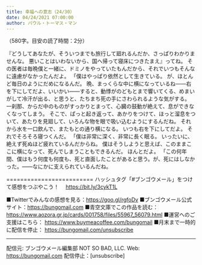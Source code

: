 ```yaml
---
title: 幸福への意志（24/30）
date: 04/24/2021 07:00:00
author: パウル・トーマス・マン
---
```


（580字。目安の読了時間：2分）

『どうしてあなたが、そういつまでも旅行して廻れるんだか、さっぱりわかりませんな。
悪いことはいわないから、国へ帰って寝床につきたまえ』ってね。
その医者は毎晩僕と一緒に、ドミノをやっていたもんだから、それでいつもそんなに遠慮がなかったんだよ。
「僕はやっぱり依然として生きている。
が、ほとんど毎日のようにだめになるんだ。
晩、まっくらな中に横になっているね――右を下にしてだよ、いいかい――すると、動悸がのどもとまで響いてくる、めまいがして冷汗が出る、と思うと、たちまち死の手にさわられるような気がする。
一刹那、からだ中のものがすっかりとまって、心臓の鼓動が絶えて、息ができなくなってしまう。
そこで、ぱっと起き返って、あかりをつけて、ほっと溜息をついて、あたりを見廻して、いろんな物を眼で吸い込むようにするんだね。
それから水を一口飲んで、またもとの通り横になる。
いつも右を下にしてだよ。
それでそろそろ寝つくんだ。
「僕は非常に深く、非常に長く眠る。
いったいに、絶えず死ぬほど疲れているんだからね。
僕はそうしようと思えば、このままここに横になって、死んでしまうこともできるんだ。
ほんとだよ。
「この何年間、僕はもう何度も何度も、死と直面したことがあると思う。が、死にはしなかった。――なにかに支えられているんだね。

=========================
ハッシュタグ「#ブンゴウメール」をつけて感想をつぶやこう！　
https://bit.ly/3cykT1L

■Twitterでみんなの感想を見る：https://goo.gl/rgfoDv
■ブンゴウメール公式サイト：https://bungomail.com
■青空文庫でこの作品を読む：https://www.aozora.gr.jp/cards/001758/files/55967_56079.html
■運営へのご支援はこちら： https://www.buymeacoffee.com/bungomail
■月末まで一時的に配信を停止： https://bungomail.com/unsubscribe

-------
配信元: ブンゴウメール編集部
NOT SO BAD, LLC.
Web: https://bungomail.com
配信停止：[unsubscribe]

